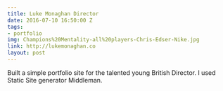 ```yaml
---
title: Luke Monaghan Director
date: 2016-07-10 16:50:00 Z
tags:
- portfolio
img: Champions%20Mentality-all%20players-Chris-Edser-Nike.jpg
link: http://lukemonaghan.co
layout: post
---
```


Built a simple portfolio site for the talented young British Director. I used Static Site generator Middleman.
